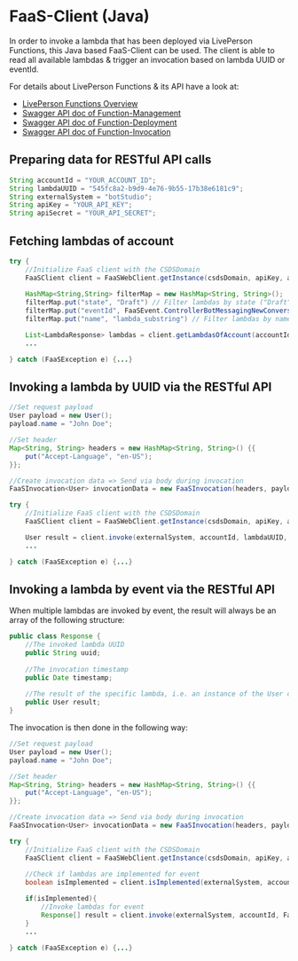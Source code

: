 # FaaS-Client (Java)
In order to invoke a lambda that has been deployed via LivePerson Functions, this Java based FaaS-Client can be used.
The client is able to read all available lambdas & trigger an invocation based on lambda UUID or eventId.

For details about LivePerson Functions & its API have a look at:
* [LivePerson Functions Overview](https://developers.liveperson.com/liveperson-functions-overview.html)
* [Swagger API doc of Function-Management](https://va-a.faasui.liveperson.net/fm/api-docs/)
* [Swagger API doc of Function-Deployment](https://va-a.faasui.liveperson.net/dm/api-docs/)
* [Swagger API doc of Function-Invocation](https://va-a.faasgw.liveperson.net/evg/api-docs/)

## Preparing data for RESTful API calls
```java
String accountId = "YOUR_ACCOUNT_ID";
String lambdaUUID = "545fc8a2-b9d9-4e76-9b55-17b38e6181c9";
String externalSystem = "botStudio";
String apiKey = "YOUR_API_KEY";
String apiSecret = "YOUR_API_SECRET";
```

## Fetching lambdas of account
```java
try {
    //Initialize FaaS client with the CSDSDomain
    FaaSClient client = FaaSWebClient.getInstance(csdsDomain, apiKey, apiSecret);
    
    HashMap<String,String> filterMap = new HashMap<String, String>();
    filterMap.put("state", "Draft") // Filter lambdas by state ("Draft", "Productive", "Modified", "Marked Undeployed")
    filterMap.put("eventId", FaaSEvent.ControllerBotMessagingNewConversation.toString()); // Filter lambdas by event name (also substring)
    filterMap.put("name", "lambda_substring") // Filter lambdas by name substring

    List<LambdaResponse> lambdas = client.getLambdasOfAccount(accountId, externalSystem, filterMap);
    ...

} catch (FaaSException e) {...}
```


## Invoking a lambda by UUID via the RESTful API
```java
//Set request payload
User payload = new User();
payload.name = "John Doe";

//Set header
Map<String, String> headers = new HashMap<String, String>() {{
    put("Accept-Language", "en-US");
}};

//Create invocation data => Send via body during invocation
FaaSInvocation<User> invocationData = new FaaSInvocation(headers, payload);

try {
    //Initialize FaaS client with the CSDSDomain
    FaaSClient client = FaaSWebClient.getInstance(csdsDomain, apiKey, apiSecret);

    User result = client.invoke(externalSystem, accountId, lambdaUUID, invocationData, User.class);
    ...

} catch (FaaSException e) {...}
```

## Invoking a lambda by event via the RESTful API
When multiple lambdas are invoked by event, the result will always be an array of the following structure:
```java
public class Response {
    //The invoked lambda UUID
    public String uuid;
    
    //The invocation timestamp
    public Date timestamp;
    
    //The result of the specific lambda, i.e. an instance of the User class
    public User result;
}
```

The invocation is then done in the following way:
```java
//Set request payload
User payload = new User();
payload.name = "John Doe";

//Set header
Map<String, String> headers = new HashMap<String, String>() {{
    put("Accept-Language", "en-US");
}};

//Create invocation data => Send via body during invocation
FaaSInvocation<User> invocationData = new FaaSInvocation(headers, payload);

try {
    //Initialize FaaS client with the CSDSDomain
    FaaSClient client = FaaSWebClient.getInstance(csdsDomain, apiKey, apiSecret);
    
    //Check if lambdas are implemented for event
    boolean isImplemented = client.isImplemented(externalSystem, accountId, FaaSEvent.DenverPostSurveyEmailTranscript);

    if(isImplemented){
        //Invoke lambdas for event
        Response[] result = client.invoke(externalSystem, accountId, FaaSEvent.DenverPostSurveyEmailTranscript, invocationData, Response[].class);
    }
    ...

} catch (FaaSException e) {...}
```
